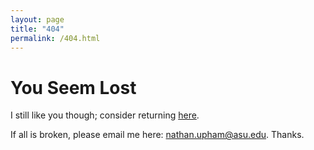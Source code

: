 ```yaml
---
layout: page
title: "404"
permalink: /404.html
--- 
```


<h1>You Seem Lost</h1>
<p>I still like you though; consider returning <a href="https://n8upham.github.io/">here</a>.</p>
<p> If all is broken, please email me here: <a href="mailto:nathan.upham@asu.edu?subject=Website is broke">nathan.upham@asu.edu</a>. Thanks.</p>
